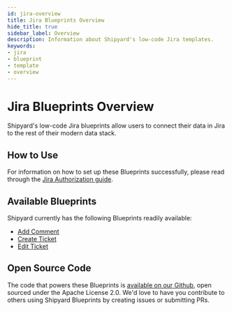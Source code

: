 ```yaml
---
id: jira-overview
title: Jira Blueprints Overview
hide_title: true
sidebar_label: Overview
description: Information about Shipyard's low-code Jira templates.
keywords:
- jira
- blueprint
- template
- overview
---
```


# Jira Blueprints Overview

Shipyard's low-code Jira blueprints allow users to connect their data in Jira to the rest of their modern data stack.


## How to Use
For information on how to set up these Blueprints successfully, please read through the [Jira Authorization guide](jira-authorization.md).


## Available Blueprints
Shipyard currently has the following Blueprints readily available: 
- [Add Comment](jira-add-comment.md)
- [Create Ticket](jira-create-ticket.md)
- [Edit Ticket](jira-edit-ticket.md)

## Open Source Code
The code that powers these Blueprints is [available on our Github](https://www.shipyardapp.com/docs/blueprint-library/jira/jira-overview/), open sourced under the Apache License 2.0. We'd love to have you contribute to others using Shipyard Blueprints by creating issues or submitting PRs.
